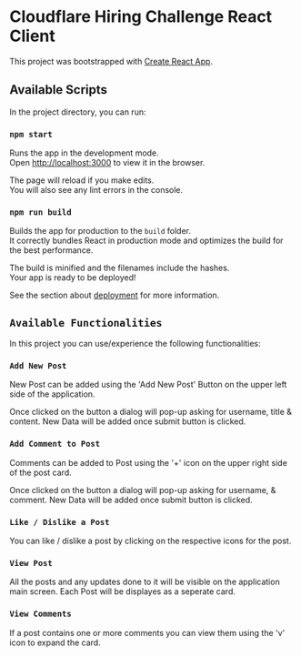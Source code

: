 # Cloudflare Hiring Challenge React Client

This project was bootstrapped with [Create React App](https://github.com/facebook/create-react-app).

## Available Scripts

In the project directory, you can run:

### `npm start`

Runs the app in the development mode.\
Open [http://localhost:3000](http://localhost:3000) to view it in the browser.

The page will reload if you make edits.\
You will also see any lint errors in the console.

### `npm run build`

Builds the app for production to the `build` folder.\
It correctly bundles React in production mode and optimizes the build for the best performance.

The build is minified and the filenames include the hashes.\
Your app is ready to be deployed!

See the section about [deployment](https://facebook.github.io/create-react-app/docs/deployment) for more information.

## `Available Functionalities`

In this project you can use/experience the following functionalities:

### `Add New Post`

New Post can be added using the 'Add New Post' Button on the upper left side of the application.

Once clicked on the button a dialog will pop-up asking for username, title & content. New Data will be added once submit button is clicked.

### `Add Comment to Post`

Comments can be added to Post using the '+' icon on the upper right side of the post card.

Once clicked on the button a dialog will pop-up asking for username, & comment. New Data will be added once submit button is clicked.

### `Like / Dislike a Post`

You can like / dislike a post by clicking on the respective icons for the post.

### `View Post`

All the posts and any updates done to it will be visible on the application main screen. Each Post will be displayes as a seperate card.

### `View Comments`

If a post contains one or more comments you can view them using the 'v' icon to expand the card.
